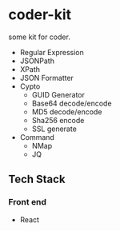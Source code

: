 # coder-kit
some kit for coder.

- Regular Expression
- JSONPath
- XPath
- JSON Formatter
- Cypto
  - GUID Generator
  - Base64 decode/encode
  - MD5 decode/encode
  - Sha256 encode
  - SSL generate
- Command
  - NMap
  - JQ


## Tech Stack

### Front end

- React
